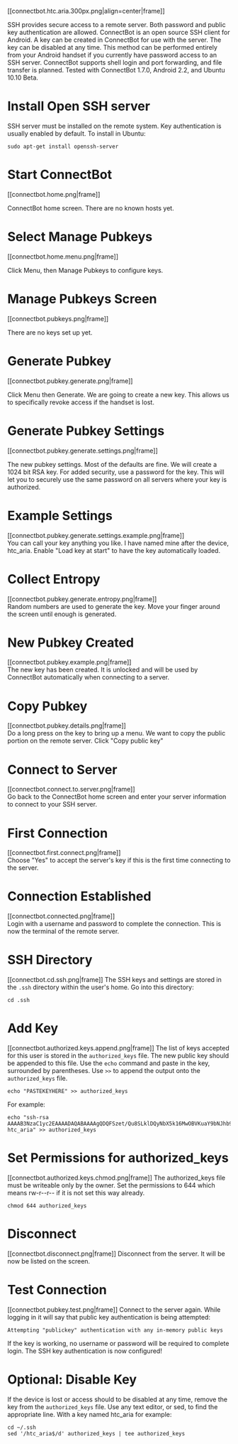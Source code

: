 [[connectbot.htc.aria.300px.png|align=center|frame]]


SSH provides secure access to a remote server. Both password and public key authentication are allowed. ConnectBot is an open source SSH client for Android. A key can be created in ConnectBot for use with the server. The key can be disabled at any time. This method can be performed entirely from your Android handset if you currently have password access to an SSH server. ConnectBot supports shell login and port forwarding, and file transfer is planned. Tested with ConnectBot 1.7.0, Android 2.2, and Ubuntu 10.10 Beta.

# Install Open SSH server
SSH server must be installed on the remote system. Key authentication is usually enabled by default. To install in Ubuntu:
```
sudo apt-get install openssh-server
```

# Start ConnectBot
[[connectbot.home.png|frame]]

ConnectBot home screen. There are no known hosts yet.

# Select Manage Pubkeys
[[connectbot.home.menu.png|frame]]

Click Menu, then Manage Pubkeys to configure keys.

# Manage Pubkeys Screen
[[connectbot.pubkeys.png|frame]]

There are no keys set up yet.

# Generate Pubkey
[[connectbot.pubkey.generate.png|frame]]

Click Menu then Generate. We are going to create a new key. This allows us to specifically revoke access if the handset is lost.

# Generate Pubkey Settings
[[connectbot.pubkey.generate.settings.png|frame]]

The new pubkey settings. Most of the defaults are fine. We will create a 1024 bit RSA key. For added security, use a password for the key. This will let you to securely use the same password on all servers where your key is authorized.

# Example Settings
[[connectbot.pubkey.generate.settings.example.png|frame]]  
You can call your key anything you like. I have named mine after the device, htc_aria. Enable "Load key at start" to have the key automatically loaded.

# Collect Entropy
[[connectbot.pubkey.generate.entropy.png|frame]]  
Random numbers are used to generate the key. Move your finger around the screen until enough is generated.

# New Pubkey Created
[[connectbot.pubkey.example.png|frame]]  
The new key has been created. It is unlocked and will be used by ConnectBot automatically when connecting to a server.

# Copy Pubkey
[[connectbot.pubkey.details.png|frame]]  
Do a long press on the key to bring up a menu. We want to copy the public portion on the remote server. Click "Copy public key"

# Connect to Server
[[connectbot.connect.to.server.png|frame]]  
Go back to the ConnectBot home screen and enter your server information to connect to your SSH server.

# First Connection
[[connectbot.first.connect.png|frame]]  
Choose "Yes" to accept the server's key if this is the first time connecting to the server.

# Connection Established
[[connectbot.connected.png|frame]]  
Login with a username and password to complete the connection. This is now the terminal of the remote server.


# SSH Directory
[[connectbot.cd.ssh.png|frame]]
The SSH keys and settings are stored in the `.ssh` directory within the user's home. Go into this directory:
```
cd .ssh
```

# Add Key
[[connectbot.authorized.keys.append.png|frame]]
The list of keys accepted for this user is stored in the `authorized_keys` file. The new public key should be appended to this file. Use the `echo` command and paste in the key, surrounded by parentheses. Use `>>` to append the output onto the `authorized_keys` file.
```
echo "PASTEKEYHERE" >> authorized_keys
```
For example:
```
echo "ssh-rsa AAAAB3NzaC1yc2EAAAADAQABAAAAgQDQFSzet/Qu8SLklDQyNbX5k16MwOBVKuaY9bNJhb99BkIRIVbNpr61eHUG3gP6haNC6qreTbpHscq4AQV21gLvCgVmHsTci0QAK44weFyDzVwIBFH9uUN+f/k2NTY9zV8FaBqK9CW8hS2f50EB38mGYvE7/0/S1u7/jtxnKqwAgw== htc_aria" >> authorized_keys
```

# Set Permissions for authorized_keys
[[connectbot.authorized.keys.chmod.png|frame]]
The authorized_keys file must be writeable only by the owner. Set the permissions to 644 which means rw-r--r-- if it is not set this way already.
```
chmod 644 authorized_keys
```

# Disconnect
[[connectbot.disconnect.png|frame]]
Disconnect from the server. It will be now be listed on the screen.

# Test Connection
[[connectbot.pubkey.test.png|frame]]
Connect to the server again. While logging in it will say that public key authentication is being attempted:
```
Attempting "publickey" authentication with any in-memory public keys
```
If the key is working, no username or password will be required to complete login. The SSH key authentication is now configured!



# Optional: Disable Key
If the device is lost or access should to be disabled at any time, remove the key from the `authorized_keys` file. Use any text editor, or sed, to find the appropriate line. With a key named htc_aria for example:
```
cd ~/.ssh
sed '/htc_aria$/d' authorized_keys | tee authorized_keys
```


